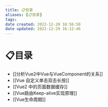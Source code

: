 ```yaml
---
title: 📋目录
aliases: [📋目录]
tags: 
date created: 2022-12-20 16:56:50
date updated: 2022-12-29 16:12:46
---
```


# 📋目录

- [[分析Vue2中Vue与VueComponent的关系]]
- [[Vue 自定义单击双击长按]]
- [[Vue2 中的页面数据缓存]]
- [[Vue路由Keep-alive实现原理]]
- [[Vue生命周期]]
